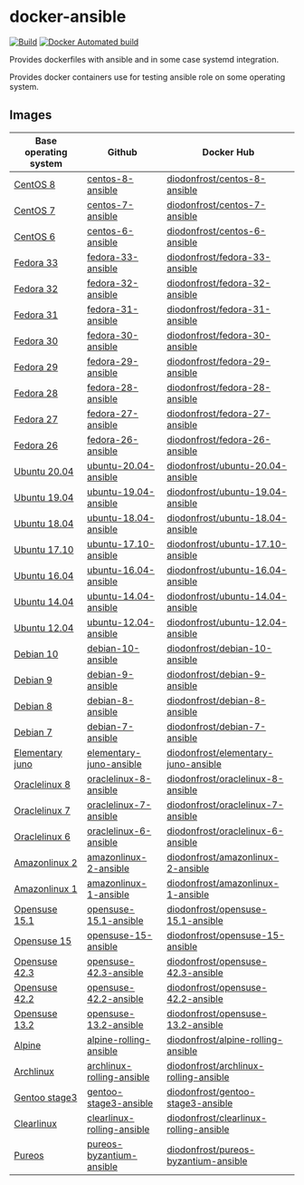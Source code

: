 # docker-ansible

[![Build](https://github.com/diodonfrost/docker-ansible/workflows/Build/badge.svg)](https://github.com/diodonfrost/docker-ansible/actions)
[![Docker Automated build](https://img.shields.io/docker/automated/diodonfrost/centos-7-ansible.svg?maxAge=2592000)](https://hub.docker.com/r/diodonfrost/centos-7-ansible/)

Provides dockerfiles with ansible and in some case systemd integration.

Provides docker containers use for testing ansible role on some operating system.

## Images

| Base operating system         | Github                         | Docker Hub                                 |
| ----------------------------- | ------------------------------ | ------------------------------------------ |
| [CentOS 8][CentOS]            | [centos-8-ansible][]           | [diodonfrost/centos-8-ansible][]           |
| [CentOS 7][CentOS]            | [centos-7-ansible][]           | [diodonfrost/centos-7-ansible][]           |
| [CentOS 6][CentOS]            | [centos-6-ansible][]           | [diodonfrost/centos-6-ansible][]           |
| [Fedora 33][Fedora]           | [fedora-33-ansible][]          | [diodonfrost/fedora-33-ansible][]          |
| [Fedora 32][Fedora]           | [fedora-32-ansible][]          | [diodonfrost/fedora-32-ansible][]          |
| [Fedora 31][Fedora]           | [fedora-31-ansible][]          | [diodonfrost/fedora-31-ansible][]          |
| [Fedora 30][Fedora]           | [fedora-30-ansible][]          | [diodonfrost/fedora-30-ansible][]          |
| [Fedora 29][Fedora]           | [fedora-29-ansible][]          | [diodonfrost/fedora-29-ansible][]          |
| [Fedora 28][Fedora]           | [fedora-28-ansible][]          | [diodonfrost/fedora-28-ansible][]          |
| [Fedora 27][Fedora]           | [fedora-27-ansible][]          | [diodonfrost/fedora-27-ansible][]          |
| [Fedora 26][Fedora]           | [fedora-26-ansible][]          | [diodonfrost/fedora-26-ansible][]          |
| [Ubuntu 20.04][Ubuntu]        | [ubuntu-20.04-ansible][]       | [diodonfrost/ubuntu-20.04-ansible][]       |
| [Ubuntu 19.04][Ubuntu]        | [ubuntu-19.04-ansible][]       | [diodonfrost/ubuntu-19.04-ansible][]       |
| [Ubuntu 18.04][Ubuntu]        | [ubuntu-18.04-ansible][]       | [diodonfrost/ubuntu-18.04-ansible][]       |
| [Ubuntu 17.10][Ubuntu]        | [ubuntu-17.10-ansible][]       | [diodonfrost/ubuntu-17.10-ansible][]       |
| [Ubuntu 16.04][Ubuntu]        | [ubuntu-16.04-ansible][]       | [diodonfrost/ubuntu-16.04-ansible][]       |
| [Ubuntu 14.04][Ubuntu]        | [ubuntu-14.04-ansible][]       | [diodonfrost/ubuntu-14.04-ansible][]       |
| [Ubuntu 12.04][Ubuntu]        | [ubuntu-12.04-ansible][]       | [diodonfrost/ubuntu-12.04-ansible][]       |
| [Debian 10][Debian]           | [debian-10-ansible][]          | [diodonfrost/debian-10-ansible][]          |
| [Debian 9][Debian]            | [debian-9-ansible][]           | [diodonfrost/debian-9-ansible][]           |
| [Debian 8][Debian]            | [debian-8-ansible][]           | [diodonfrost/debian-8-ansible][]           |
| [Debian 7][Debian]            | [debian-7-ansible][]           | [diodonfrost/debian-7-ansible][]           |
| [Elementary juno][Elementary] | [elementary-juno-ansible][]    | [diodonfrost/elementary-juno-ansible][]    |
| [Oraclelinux 8][Oraclelinux]  | [oraclelinux-8-ansible][]      | [diodonfrost/oraclelinux-8-ansible][]      |
| [Oraclelinux 7][Oraclelinux]  | [oraclelinux-7-ansible][]      | [diodonfrost/oraclelinux-7-ansible][]      |
| [Oraclelinux 6][Oraclelinux]  | [oraclelinux-6-ansible][]      | [diodonfrost/oraclelinux-6-ansible][]      |
| [Amazonlinux 2][Amazonlinux]  | [amazonlinux-2-ansible][]      | [diodonfrost/amazonlinux-2-ansible][]      |
| [Amazonlinux 1][Amazonlinux]  | [amazonlinux-1-ansible][]      | [diodonfrost/amazonlinux-1-ansible][]      |
| [Opensuse 15.1][Opensuse]     | [opensuse-15.1-ansible][]      | [diodonfrost/opensuse-15.1-ansible][]      |
| [Opensuse 15][Opensuse]       | [opensuse-15-ansible][]        | [diodonfrost/opensuse-15-ansible][]        |
| [Opensuse 42.3][Opensuse]     | [opensuse-42.3-ansible][]      | [diodonfrost/opensuse-42.3-ansible][]      |
| [Opensuse 42.2][Opensuse]     | [opensuse-42.2-ansible][]      | [diodonfrost/opensuse-42.2-ansible][]      |
| [Opensuse 13.2][Opensuse]     | [opensuse-13.2-ansible][]      | [diodonfrost/opensuse-13.2-ansible][]      |
| [Alpine][Alpine]              | [alpine-rolling-ansible][]     | [diodonfrost/alpine-rolling-ansible][]     |
| [Archlinux][Archlinux]        | [archlinux-rolling-ansible][]  | [diodonfrost/archlinux-rolling-ansible][]  |
| [Gentoo stage3][Gentoo]       | [gentoo-stage3-ansible][]      | [diodonfrost/gentoo-stage3-ansible][]      |
| [Clearlinux][Clearlinux]      | [clearlinux-rolling-ansible][] | [diodonfrost/clearlinux-rolling-ansible][] |
| [Pureos][Pureos]              | [pureos-byzantium-ansible][]   | [diodonfrost/pureos-byzantium-ansible][]   |

[Centos]: https://hub.docker.com/_/centos/
[Fedora]: https://hub.docker.com/_/fedora/
[Ubuntu]: https://hub.docker.com/_/ubuntu/
[Debian]: https://hub.docker.com/_/debian/
[Elementary]: https://hub.docker.com/r/elementary/docker
[Oraclelinux]: https://hub.docker.com/_/oraclelinux/
[Amazonlinux]: https://hub.docker.com/_/amazonlinux/
[Opensuse]: https://hub.docker.com/_/opensuse/
[Alpine]: https://hub.docker.com/_/alpine
[Archlinux]: https://hub.docker.com/r/base/archlinux/
[Gentoo]: https://hub.docker.com/r/gentoo/stage3-amd64/
[Clearlinux]: https://hub.docker.com/_/clearlinux
[Pureos]: https://hub.docker.com/u/pureos

[centos-8-ansible]: https://github.com/diodonfrost/docker-ansible/blob/master/centos-8-ansible/Dockerfile.centos-8
[centos-7-ansible]: https://github.com/diodonfrost/docker-ansible/blob/master/centos-7-ansible/Dockerfile.centos-7
[centos-6-ansible]: https://github.com/diodonfrost/docker-ansible/blob/master/centos-6-ansible/Dockerfile.centos-6
[fedora-33-ansible]: https://github.com/diodonfrost/docker-ansible/blob/master/fedora-33-ansible/Dockerfile.fedora-33
[fedora-32-ansible]: https://github.com/diodonfrost/docker-ansible/blob/master/fedora-32-ansible/Dockerfile.fedora-32
[fedora-31-ansible]: https://github.com/diodonfrost/docker-ansible/blob/master/fedora-31-ansible/Dockerfile.fedora-31
[fedora-30-ansible]: https://github.com/diodonfrost/docker-ansible/blob/master/fedora-30-ansible/Dockerfile.fedora-30
[fedora-29-ansible]: https://github.com/diodonfrost/docker-ansible/blob/master/fedora-29-ansible/Dockerfile.fedora-29
[fedora-28-ansible]: https://github.com/diodonfrost/docker-ansible/blob/master/fedora-28-ansible/Dockerfile.fedora-28
[fedora-27-ansible]: https://github.com/diodonfrost/docker-ansible/blob/master/fedora-27-ansible/Dockerfile.fedora-27
[fedora-26-ansible]: https://github.com/diodonfrost/docker-ansible/blob/master/fedora-26-ansible/Dockerfile.fedora-28
[ubuntu-20.04-ansible]: https://github.com/diodonfrost/docker-ansible/blob/master/ubuntu-20.04-ansible/Dockerfile.ubuntu-20.04
[ubuntu-19.04-ansible]: https://github.com/diodonfrost/docker-ansible/blob/master/ubuntu-19.04-ansible/Dockerfile.ubuntu-19.04
[ubuntu-18.04-ansible]: https://github.com/diodonfrost/docker-ansible/blob/master/ubuntu-18.04-ansible/Dockerfile.ubuntu-18.04
[ubuntu-17.10-ansible]: https://github.com/diodonfrost/docker-ansible/blob/master/ubuntu-17.10-ansible/Dockerfile.ubuntu-17.10
[ubuntu-16.04-ansible]: https://github.com/diodonfrost/docker-ansible/blob/master/ubuntu-16.04-ansible/Dockerfile.ubuntu-16.04
[ubuntu-14.04-ansible]: https://github.com/diodonfrost/docker-ansible/blob/master/ubuntu-14.04-ansible/Dockerfile.ubuntu-14.04
[ubuntu-12.04-ansible]: https://github.com/diodonfrost/docker-ansible/blob/master/ubuntu-12.04-ansible/Dockerfile.ubuntu-12.04
[debian-10-ansible]: https://github.com/diodonfrost/docker-ansible/blob/master/debian-10-ansible/Dockerfile.debian-10
[debian-9-ansible]: https://github.com/diodonfrost/docker-ansible/blob/master/debian-9-ansible/Dockerfile.debian-9
[debian-8-ansible]: https://github.com/diodonfrost/docker-ansible/blob/master/debian-8-ansible/Dockerfile.debian-8
[debian-7-ansible]: https://github.com/diodonfrost/docker-ansible/blob/master/debian-7-ansible/Dockerfile.debian-7
[elementary-juno-ansible]: https://github.com/diodonfrost/docker-ansible/blob/master/elementary-juno-ansible/Dockerfile.elementary-juno
[oraclelinux-8-ansible]: https://github.com/diodonfrost/docker-ansible/blob/master/oraclelinux-8-ansible/Dockerfile.oraclelinux-8
[oraclelinux-7-ansible]: https://github.com/diodonfrost/docker-ansible/blob/master/oraclelinux-7-ansible/Dockerfile.oraclelinux-7
[oraclelinux-6-ansible]: https://github.com/diodonfrost/docker-ansible/blob/master/oraclelinux-6-ansible/Dockerfile.oraclelinux-6
[amazonlinux-2-ansible]: https://github.com/diodonfrost/docker-ansible/blob/master/amazonlinux-2-ansible/Dockerfile.amazonlinux-2
[amazonlinux-1-ansible]: https://github.com/diodonfrost/docker-ansible/blob/master/amazonlinux-1-ansible/Dockerfile.amazonlinux-1
[opensuse-15.1-ansible]: https://github.com/diodonfrost/docker-ansible/blob/master/opensuse-15.1-ansible/Dockerfile.opensuse-15.1
[opensuse-15-ansible]: https://github.com/diodonfrost/docker-ansible/blob/master/opensuse-15-ansible/Dockerfile.opensuse-15
[opensuse-42.3-ansible]: https://github.com/diodonfrost/docker-ansible/blob/master/opensuse-42.3-ansible/Dockerfile.opensuse-42.3
[opensuse-42.2-ansible]: https://github.com/diodonfrost/docker-ansible/blob/master/opensuse-42.2-ansible/Dockerfile.opensuse-42.2
[opensuse-13.2-ansible]: https://github.com/diodonfrost/docker-ansible/blob/master/opensuse-13.2-ansible/Dockerfile.opensuse-13.2
[alpine-rolling-ansible]: https://github.com/diodonfrost/docker-ansible/blob/master/alpine-rolling-ansible/Dockerfile.alpine-rolling
[archlinux-rolling-ansible]: https://github.com/diodonfrost/docker-ansible/blob/master/archlinux-rolling-ansible/Dockerfile.archlinux-rolling
[gentoo-stage3-ansible]: https://github.com/diodonfrost/docker-ansible/blob/master/gentoo-stage3-ansible/Dockerfile.gentoo-stage3
[clearlinux-rolling-ansible]: https://github.com/diodonfrost/docker-ansible/blob/master/clearlinux-rolling-ansible/Dockerfile.clearlinux-rolling
[pureos-byzantium-ansible]: https://github.com/diodonfrost/docker-ansible/blob/master/pureos-byzantium-ansible/Dockerfile.pureos-byzantium

[diodonfrost/centos-8-ansible]: https://hub.docker.com/r/diodonfrost/centos-8-ansible
[diodonfrost/centos-7-ansible]: https://hub.docker.com/r/diodonfrost/centos-7-ansible
[diodonfrost/centos-6-ansible]: https://hub.docker.com/r/diodonfrost/centos-6-ansible
[diodonfrost/fedora-33-ansible]: https://hub.docker.com/r/diodonfrost/fedora-33-ansible
[diodonfrost/fedora-32-ansible]: https://hub.docker.com/r/diodonfrost/fedora-32-ansible
[diodonfrost/fedora-31-ansible]: https://hub.docker.com/r/diodonfrost/fedora-31-ansible
[diodonfrost/fedora-30-ansible]: https://hub.docker.com/r/diodonfrost/fedora-30-ansible
[diodonfrost/fedora-29-ansible]: https://hub.docker.com/r/diodonfrost/fedora-29-ansible
[diodonfrost/fedora-28-ansible]: https://hub.docker.com/r/diodonfrost/fedora-28-ansible
[diodonfrost/fedora-27-ansible]: https://hub.docker.com/r/diodonfrost/fedora-27-ansible
[diodonfrost/fedora-26-ansible]: https://hub.docker.com/r/diodonfrost/fedora-26-ansible
[diodonfrost/ubuntu-20.04-ansible]: https://hub.docker.com/r/diodonfrost/ubuntu-20.04-ansible
[diodonfrost/ubuntu-19.04-ansible]: https://hub.docker.com/r/diodonfrost/ubuntu-19.04-ansible
[diodonfrost/ubuntu-18.04-ansible]: https://hub.docker.com/r/diodonfrost/ubuntu-18.04-ansible
[diodonfrost/ubuntu-17.10-ansible]: https://hub.docker.com/r/diodonfrost/ubuntu-17.10-ansible
[diodonfrost/ubuntu-16.04-ansible]: https://hub.docker.com/r/diodonfrost/ubuntu-16.04-ansible
[diodonfrost/ubuntu-14.04-ansible]: https://hub.docker.com/r/diodonfrost/ubuntu-14.04-ansible
[diodonfrost/ubuntu-12.04-ansible]: https://hub.docker.com/r/diodonfrost/ubuntu-12.04-ansible
[diodonfrost/debian-10-ansible]: https://hub.docker.com/r/diodonfrost/debian-10-ansible
[diodonfrost/debian-9-ansible]: https://hub.docker.com/r/diodonfrost/debian-9-ansible
[diodonfrost/debian-8-ansible]: https://hub.docker.com/r/diodonfrost/debian-8-ansible
[diodonfrost/debian-7-ansible]: https://hub.docker.com/r/diodonfrost/debian-7-ansible
[diodonfrost/elementary-juno-ansible]: https://hub.docker.com/r/diodonfrost/elementary-juno-ansible
[diodonfrost/oraclelinux-8-ansible]: https://hub.docker.com/r/diodonfrost/oraclelinux-8-ansible
[diodonfrost/oraclelinux-7-ansible]: https://hub.docker.com/r/diodonfrost/oraclelinux-7-ansible
[diodonfrost/oraclelinux-6-ansible]: https://hub.docker.com/r/diodonfrost/oraclelinux-6-ansible
[diodonfrost/amazonlinux-2-ansible]: https://hub.docker.com/r/diodonfrost/amazonlinux-2-ansible
[diodonfrost/amazonlinux-1-ansible]: https://hub.docker.com/r/diodonfrost/oraclelinux-1-ansible
[diodonfrost/opensuse-15.1-ansible]:  https://hub.docker.com/r/diodonfrost/opensuse-15.1-ansible
[diodonfrost/opensuse-15-ansible]:  https://hub.docker.com/r/diodonfrost/opensuse-15-ansible
[diodonfrost/opensuse-42.3-ansible]:  https://hub.docker.com/r/diodonfrost/opensuse-42.3-ansible
[diodonfrost/opensuse-42.2-ansible]:  https://hub.docker.com/r/diodonfrost/opensuse-42.2-ansible
[diodonfrost/opensuse-13.2-ansible]:  https://hub.docker.com/r/diodonfrost/opensuse-13.2-ansible
[diodonfrost/alpine-rolling-ansible]: https://hub.docker.com/r/diodonfrost/alpine-rolling-ansible
[diodonfrost/archlinux-rolling-ansible]: https://hub.docker.com/r/diodonfrost/archlinux-rolling-ansible
[diodonfrost/gentoo-stage3-ansible]: https://hub.docker.com/r/diodonfrost/gentoo-stage3-ansible
[diodonfrost/clearlinux-rolling-ansible]: https://hub.docker.com/r/diodonfrost/clearlinux-rolling-ansible
[diodonfrost/pureos-byzantium-ansible]: https://hub.docker.com/r/diodonfrost/pureos-byzantium-ansible
